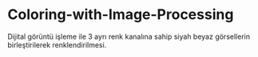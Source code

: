 # Coloring-with-Image-Processing
Dijital görüntü işleme ile 3 ayrı renk kanalına sahip siyah beyaz görsellerin birleştirilerek renklendirilmesi.
